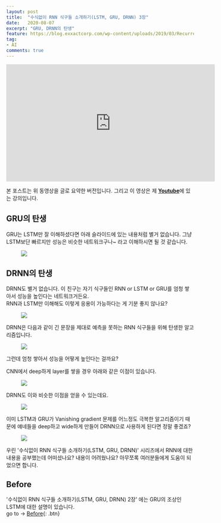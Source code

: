 ```yaml
---
layout: post
title:  "수식없이 RNN 식구들 소개하기(LSTM, GRU, DRNN) 3장"
date:   2020-08-07
excerpt: "GRU, DRNN의 탄생"
feature: https://blog.exxactcorp.com/wp-content/uploads/2019/03/Recurrent-Networks.png
tag:
- AI
comments: true
---
```

<iframe width="560" height="315" src="https://www.youtube.com/embed/ylIOZ8FQRMY" frameborder="0" allow="accelerometer; autoplay; encrypted-media; gyroscope; picture-in-picture" allowfullscreen></iframe>

본 포스트는 위 동영상을 글로 요약한 버전입니다. 그리고 이 영상은 제 <a href="https://www.youtube.com/channel/UCNdk6BMd8bTtCpngkBxA4ow"><b>Youtube</b></a>에 있는 강의입니다.

## GRU의 탄생
GRU는 LSTM만 잘 이해하셨다면 아래 슬라이드에 있는 내용처럼 별거 없습니다. 그냥 LSTM보단 빠르지만 성능은 비슷한 네트워크구나~ 라고 이해하시면 될 것 같습니다.
<figure>
	<img src="https://user-images.githubusercontent.com/31917080/89615758-2db03880-d8c2-11ea-932c-f9a48bf3a7df.PNG">
</figure>

## DRNN의 탄생
DRNN도 별거 없습니다. 이 친구는 자기 식구들인 RNN or LSTM or GRU를 엄청 쌓아서 성능을 높인다는 네트워크거든요.  
RNN과 LSTM만 이해해도 이렇게 응용이 가능하다는 게 기분 좋지 않나요?
<figure>
	<img src="https://user-images.githubusercontent.com/31917080/89615760-2e48cf00-d8c2-11ea-97d4-d01d3850c6a4.PNG">
</figure>
DRNN은 다음과 같이 긴 문장을 제대로 예측을 못하는 RNN 식구들을 위해 탄생한 알고리즘입니다.
<figure>
	<img src="https://user-images.githubusercontent.com/31917080/89615761-2ee16580-d8c2-11ea-9b8d-42462c45f4a4.PNG">
</figure>
그런데 엄청 쌓아서 성능을 어떻게 높인다는 걸까요?

CNN에서 deep하게 layer를 쌓을 경우 아래와 같은 이점이 있습니다.
<figure>
	<img src="https://user-images.githubusercontent.com/31917080/89615762-2ee16580-d8c2-11ea-911f-8688e1b89afa.PNG">
</figure>
DRNN도 이와 비슷한 이점을 얻을 수 있는데요.
<figure>
	<img src="https://user-images.githubusercontent.com/31917080/89615764-2f79fc00-d8c2-11ea-8695-eab5f5167780.PNG">
</figure>
이미 LSTM과 GRU가 Vanishing gradient 문제를 어느정도 극복한 알고리즘이기 때문에 얘네들을 deep하고 wide하게 만들어 DRNN으로 사용하게 된다면 정말 좋겠죠?

<figure>
	<img src="https://user-images.githubusercontent.com/31917080/89615766-2f79fc00-d8c2-11ea-93c4-8819715b8835.PNG">
</figure>
우린 '수식없이 RNN 식구들 소개하기(LSTM, GRU, DRNN)' 시리즈에서 RNN에 대한 내용을 공부했는데 어떠셨나요? 내용이 어려웠나요? 아무쪼록 여러분들에게 도움이 되었으면 합니다.

## Before
'수식없이 RNN 식구들 소개하기(LSTM, GRU, DRNN) 2장' 에는 GRU의 조상인 LSTM에 대한 설명이 있습니다.  
go to -> [Before](https://akfmdl.github.io//ai_lstm_history){: .btn}